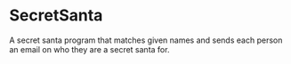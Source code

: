 # SecretSanta
A secret santa program that matches given names and sends each person an email on who they are a secret santa for.
